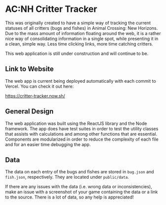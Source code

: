 # AC:NH Critter Tracker

This was originally created to have a simple way of tracking the current statuses of all critters (bugs and fishes) in Animal Crossing: New Horizons. Due to the mass amount of information floating around the web, it is a rather nice way of consolidating information in a single spot, while presenting it in a clean, simple way. Less time clicking links, more time catching critters.

This web application is still under construction and will continue to be.

## Link to Website

The web app is current being deployed automatically with each commit to Vercel. You can check it out here:

<https://critter-tracker.now.sh/>

## General Design

The web application was built using the ReactJS library and the Node framework. The app does have test suites in order to test the utility classes that assists with calculations and among other functions that are essential. Components are modularized in order to reduce the complexity of each file and for an easier time debugging the app.

## Data

The data on each entry of the bugs and fishes are stored in `bug.json` and `fish.json`, respectively. They are located under `public/data`.

If there are any issues with the data (i.e. wrong data or inconsistencies), make an issue with a screenshot of your game containing the data or a link to the source. There is a lot of data, so any help is appreciated!
